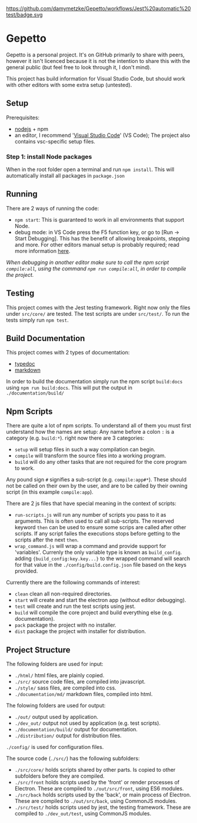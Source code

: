 https://github.com/damymetzke/Gepetto/workflows/Jest%20automatic%20test/badge.svg

# Gepetto
Gepetto is a personal project.
It's on GitHub primarily to share with peers, however it isn't licenced because it is not the intention to share this with the general public (but feel free to look through it, I don't mind).

This project has build information for Visual Studio Code, but should work with other editors with some extra setup (untested).

## Setup
Prerequisites:

- [nodejs](https://nodejs.org/en/download/) + npm
- an editor, I recommend '[Visual Studio Code](https://code.visualstudio.com/Download)' (VS Code); The project also contains vsc-specific setup files.

### Step 1: install Node packages
When in the root folder open a terminal and run `npm install`.
This will automatically install all packages in `package.json`

## Running
There are 2 ways of running the code:

- `npm start`:
This is guaranteed to work in all environments that support Node.
- debug mode: in VS Code press the F5 function key, or go to [Run -> Start Debugging].
This has the benefit of allowing breakpoints, stepping and more.
For other editors manual setup is probably required; read more information [here](https://nodejs.org/en/docs/guides/debugging-getting-started/).

*When debugging in another editor make sure to call the npm script `compile:all`, using the command `npm run compile:all`, in order to compile the project.*

## Testing
This project comes with the Jest testing framework.
Right now only the files under `src/core/` are tested.
The test scripts are under `src/test/`.
To run the tests simply run `npm test`.

## Build Documentation
This project comes with 2 types of documentation:
- [typedoc](https://typedoc.org/)
- [markdown](https://en.wikipedia.org/wiki/Markdown)

In order to build the documentation simply run the npm script `build:docs` using `npm run build:docs`.
This will put the output in `./documentation/build/`

## Npm Scripts
There are quite a lot of npm scripts.
To understand all of them you must first understand how the names are setup:
Any name before a colon `:` is a category (e.g. `build:*`). right now there are 3 categories:

- `setup` will setup files in such a way compilation can begin.
- `compile` will transform the source files into a working program.
- `build` will do any other tasks that are not required for the core program to work.

Any pound sign `#` signifies a sub-script (e.g. `compile:app#*`).
These should not be called on their own by the user, and are to be called by their owning script (in this example `compile:app`).

There are 2 js files that have special meaning in the context of scripts:

- `run-scripts.js` will run any number of scripts you pass to it as arguments. This is often used to call all sub-scripts. The reserved keyword `then` can be used to ensure some scrips are called after other scripts. If any script failes the executions stops before getting to the scripts after the next `then`.
- `wrap_command.js` will wrap a command and provide support for 'variables'. Currenly the only variable type is known as `build_config`. adding `{build_config:key.key...}` to the wrapped command will search for that value in the `./config/build.config.json` file based on the keys provided.

Currently there are the following commands of interest:

- `clean` clean all non-required directories.
- `start` will create and start the electron app (without editor debugging).
- `test` will create and run the test scripts using jest.
- `build` will compile the core project and build everything else (e.g. documentation).
- `pack` package the project with no installer.
- `dist` package the project with installer for distribution.

## Project Structure
The following folders are used for input:

- `./html/` html files, are plainly copied.
- `./src/` source code files, are compiled into javascript.
- `./style/` sass files, are compiled into css.
- `./documentation/md/` markdown files, compiled into html.

The folowing folders are used for output:

- `./out/` output used by application.
- `./dev_out/` output not used by application (e.g. test scripts).
- `./documentation/build/` output for documentation.
- `./distribution/` output for distribution files.

`./config/` is used for configuration files.

The source code (`./src/`) has the following subfolders:
- `./src/core/` holds scripts shared by other parts. Is copied to other subfolders before they are compiled.
- `./src/front` holds scripts used by the 'front' or render processes of Electron. These are compiled to `./out/src/front`, using ES6 modules.
- `./src/back` holds scripts used by the 'back', or main process of Electron. These are compiled to `./out/src/back`, using CommonJS modules.
- `./src/test/` holds scripts used by jest, the testing framework. These are compiled to `./dev_out/test`, using CommonJS modules.
